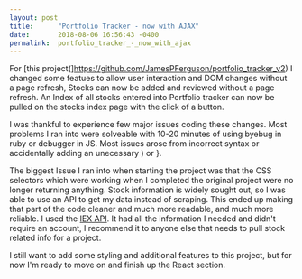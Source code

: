 ```yaml
---
layout: post
title:      "Portfolio Tracker - now with AJAX"
date:       2018-08-06 16:56:43 -0400
permalink:  portfolio_tracker_-_now_with_ajax
---
```



For [this project(]https://github.com/JamesPFerguson/portfolio_tracker_v2) I changed some featues to allow user interaction and DOM changes without a page refresh, Stocks can now be added and reviewed without a page refresh. An Index of all stocks entered into Portfolio tracker can now be pulled on the stocks index page with the click of a button.

I was thankful to experience few major issues coding these changes. Most problems I ran into were solveable with 10-20 minutes of using byebug in ruby or debugger in JS. Most issues arose from incorrect syntax or accidentally adding an unecessary ) or }.

The biggest Issue I ran into when starting the project was that the CSS selectors which were working when I completed the original project were no longer returning anything. Stock information is widely sought out, so I was able to use an API to get my data instead of scraping. This ended up making that part of the code cleaner and much more readable, and much more reliable. I used the [IEX API](https://iextrading.com/developer/docs/). It had all the information I needed and didn't require an account, I recommend it to anyone else that needs to pull stock related info for a project.

I still want to add some styling and additional features to this project, but for now I'm ready to move on and finish up the React section.
